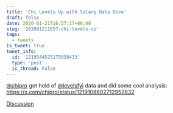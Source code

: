 ```yaml
---
title: 'Chi Levels Up with Salary Data Dive'
draft: false
date: 2020-01-21T16:57:27+00:00
slug: '202001211657-chi-levels-up'
tags:
  - tweets
is_tweet: true
tweet_info:
  id: '1219544525175058433'
  type: 'post'
  is_thread: False
---
```




[@chipro](https://x.com/chipro) got hold of [@levelsfyi](https://x.com/levelsfyi) data and did some cool analysis: <https://x.com/chipro/status/1219108602712952832>

[Discussion](https://x.com/sytelus/status/1219544525175058433)
